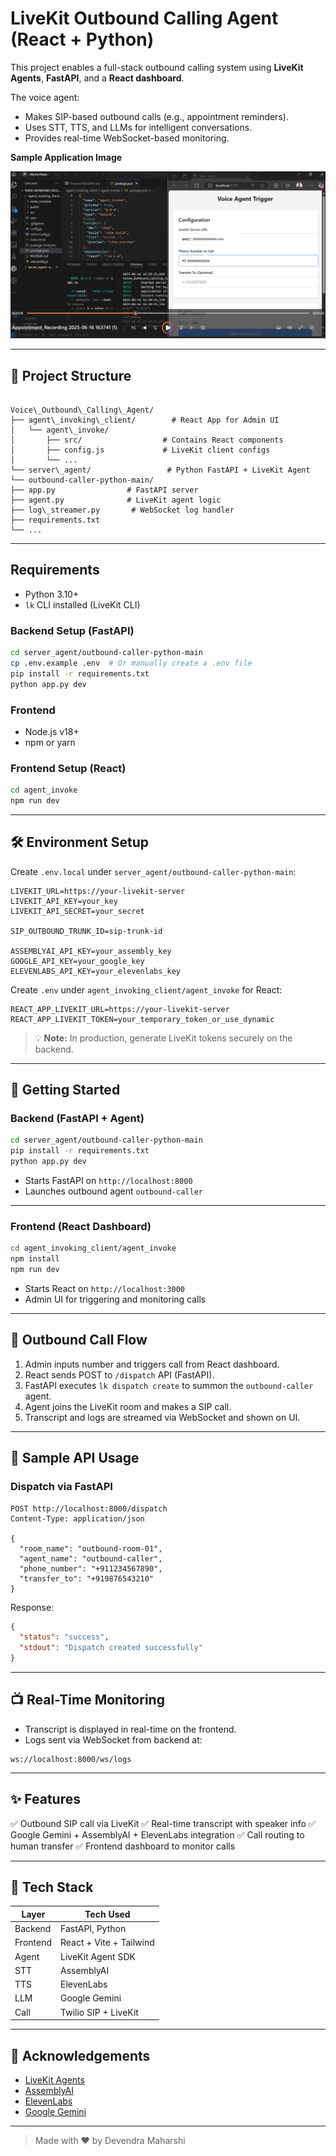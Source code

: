 # LiveKit Outbound Calling Agent (React + Python)

This project enables a full-stack outbound calling system using **LiveKit Agents**, **FastAPI**, and a **React dashboard**.

The voice agent:
- Makes SIP-based outbound calls (e.g., appointment reminders).
- Uses STT, TTS, and LLMs for intelligent conversations.
- Provides real-time WebSocket-based monitoring.



**Sample Application Image**

![Screenshot](Screenshot_agent.png)

---

## 📁 Project Structure

```

Voice\_Outbound\_Calling\_Agent/
├── agent\_invoking\_client/        # React App for Admin UI
│   └── agent\_invoke/
│       ├── src/                  # Contains React components
│       ├── config.js             # LiveKit client configs
│       └── ...
└── server\_agent/                 # Python FastAPI + LiveKit Agent
└── outbound-caller-python-main/
├── app.py                # FastAPI server
├── agent.py              # LiveKit agent logic
├── log\_streamer.py       # WebSocket log handler
├── requirements.txt
└── ...

````

---

## Requirements

- Python 3.10+
- `lk` CLI installed (LiveKit CLI)

### Backend Setup (FastAPI)
```bash
cd server_agent/outbound-caller-python-main
cp .env.example .env  # Or manually create a .env file
pip install -r requirements.txt
python app.py dev
```


### Frontend
- Node.js v18+
- npm or yarn

### Frontend Setup (React)
```bash
cd agent_invoke
npm run dev
```



---

## 🛠 Environment Setup

Create `.env.local` under `server_agent/outbound-caller-python-main`:

```env
LIVEKIT_URL=https://your-livekit-server
LIVEKIT_API_KEY=your_key
LIVEKIT_API_SECRET=your_secret

SIP_OUTBOUND_TRUNK_ID=sip-trunk-id

ASSEMBLYAI_API_KEY=your_assembly_key
GOOGLE_API_KEY=your_google_key
ELEVENLABS_API_KEY=your_elevenlabs_key
````

Create `.env` under `agent_invoking_client/agent_invoke` for React:

```env
REACT_APP_LIVEKIT_URL=https://your-livekit-server
REACT_APP_LIVEKIT_TOKEN=your_temporary_token_or_use_dynamic
```

> 💡 **Note:** In production, generate LiveKit tokens securely on the backend.

---

## 🚀 Getting Started

### Backend (FastAPI + Agent)

```bash
cd server_agent/outbound-caller-python-main
pip install -r requirements.txt
python app.py dev
```

* Starts FastAPI on `http://localhost:8000`
* Launches outbound agent `outbound-caller`

---

### Frontend (React Dashboard)

```bash
cd agent_invoking_client/agent_invoke
npm install
npm run dev
```

* Starts React on `http://localhost:3000`
* Admin UI for triggering and monitoring calls

---

## 🔁 Outbound Call Flow

1. Admin inputs number and triggers call from React dashboard.
2. React sends POST to `/dispatch` API (FastAPI).
3. FastAPI executes `lk dispatch create` to summon the `outbound-caller` agent.
4. Agent joins the LiveKit room and makes a SIP call.
5. Transcript and logs are streamed via WebSocket and shown on UI.

---

## 💬 Sample API Usage

### Dispatch via FastAPI

```http
POST http://localhost:8000/dispatch
Content-Type: application/json

{
  "room_name": "outbound-room-01",
  "agent_name": "outbound-caller",
  "phone_number": "+911234567890",
  "transfer_to": "+919876543210"
}
```

Response:

```json
{
  "status": "success",
  "stdout": "Dispatch created successfully"
}
```

---

## 📺 Real-Time Monitoring

* Transcript is displayed in real-time on the frontend.
* Logs sent via WebSocket from backend at:

```
ws://localhost:8000/ws/logs
```

---

## ✨ Features

✅ Outbound SIP call via LiveKit
✅ Real-time transcript with speaker info
✅ Google Gemini + AssemblyAI + ElevenLabs integration
✅ Call routing to human transfer
✅ Frontend dashboard to monitor calls

---

## 🧠 Tech Stack

| Layer    | Tech Used               |
| -------- | ----------------------- |
| Backend  | FastAPI, Python         |
| Frontend | React + Vite + Tailwind |
| Agent    | LiveKit Agent SDK       |
| STT      | AssemblyAI              |
| TTS      | ElevenLabs              |
| LLM      | Google Gemini           |
| Call     | Twilio SIP + LiveKit    |

---

## 🤝 Acknowledgements

* [LiveKit Agents](https://docs.livekit.io/agents/)
* [AssemblyAI](https://www.assemblyai.com/)
* [ElevenLabs](https://www.elevenlabs.io/)
* [Google Gemini](https://ai.google.dev/)

---

> Made with ❤️ by Devendra Maharshi
